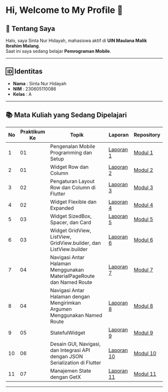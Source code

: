# Hi, Welcome to My Profile 👋

## 📖 Tentang Saya
Halo, saya Sinta Nur Hidayah, mahasiswa aktif di **UIN Maulana Malik Ibrahim Malang**.  
Saat ini saya sedang belajar **Pemrograman Mobile**.

---

## 🆔 Identitas
- **Nama** : Sinta Nur Hidayah  
- **NIM** : 230605110086  
- **Kelas** : A  

---


## 📚 Mata Kuliah yang Sedang Dipelajari

| No | Praktikum Ke         | Topik                                           | Laporan            | Repository  |
|----|---------|-------------------------------------------------|--------------------|-------------|
| 1  | 01 | Pengenalan Mobile Programming dan Setup         | [Laporan 1](https://drive.google.com/file/d/1t4iSYLCN843Hhq5e47nTVavxf9nsm0r6/view?usp=sharing "Laporan 1")   | [Modul 1](https://github.com/sintahidayah/prak-Mobile-Modul-1 "Modul 1") |
| 2  | 01 | Widget Row dan Column                          | [Laporan 2](https://drive.google.com/file/d/1Rf4WKC5ZWWvyxmobFYxHeNtHCwvEUqVS/view?usp=sharing "Laporan 2")   | [Modul 2](https://github.com/sintahidayah/prak-Mobile-Modul-2 "Modul 2") |
| 3  | 02 | Pengaturan Layout Row dan Column di Flutter    | [Laporan 3](https://drive.google.com/file/d/1ODEOOMiIKZNkHy2_gfgVNVZjfNV55nHJ/view?usp=sharing "Laporan 3") | [Modul 3](https://github.com/sintahidayah/prak-Mobile-Modul-3 "Modul 3") |
| 4  | 02 | Widget Flexible dan Expanded                   | [Laporan 4](https://drive.google.com/file/d/1vF5XoWwI8r6gYzCJXF7H_Mfck9DbQ39t/view?usp=sharing "Laporan 4")     | [Modul 4](https://github.com/sintahidayah/prak-Mobile-Modul-4 "Modul 4") |
| 5 | 03 | Widget SizedBox, Spacer, dan Card | [Laporan 5](https://drive.google.com/file/d/1yH_q8ZYd2zAwRdtgBgRLBoohNsH3VFBF/view?usp=sharing "Laporan 5") |  [Modul 5](https://github.com/sintahidayah/prak-Mobile-Modul-5 "Modul 5")
| 6 | 03 | Widget GridView, ListView, GridView.builder, dan ListView.builder | [Laporan 6](https://drive.google.com/file/d/1fRo10dutFfCRvIlWv_pZYrSlOJPepq9Q/view?usp=sharing "Laporan 6") | [Modul 6](https://github.com/sintahidayah/prak-Mobile-Modul-6 "Modul 6")
| 7 | 04 | Navigasi Antar Halaman Menggunakan MaterialPageRoute dan Named Route | [Laporan 7](https://drive.google.com/file/d/1cF7-KoM0_AD1cxDcLBWRGvPFj6Hn2cIG/view?usp=sharing "Laporan 7") | [Modul 7](https://github.com/sintahidayah/prak-Mobile-Modul-7 "Modul 7") 
| 8 | 04 | Navigasi Antar Halaman dengan Mengirimkan Argumen Menggunakan Named Route | [Laporan 8](https://drive.google.com/file/d/1f7TAhz_FsUhlzUsaarsEXsW-wEwhpFma/view?usp=sharing "Laporan 8") | [Modul 8](https://github.com/sintahidayah/prak-Mobile-Modul-8 "Modul 8") |
| 9 | 05 | 	StatefulWidget | [Laporan 9](https://drive.google.com/file/d/1U9Ufe06A0tF0_OCBkP9wo_g7LYa4VYoy/view?usp=drive_link "Laporan 9") | [Modul 9](https://github.com/sintahidayah/prak-Mobile-Modul-9 "Modul 9") |
| 10 | 06 | 	Desain GUI, Navigasi, dan Integrasi API dengan JSON Serialization di Flutter | [Laporan 10](https://drive.google.com/file/d/1UfTxy8-HusJd4kkkO5hAwUrojly05CVV/view?usp=drive_link "Laporan 10") | [Modul 10](https://github.com/sintahidayah/prak-Mobile-Modul-10 "Modul 10") |
| 11 | 07 | 	Manajemen State dengan GetX | [Laporan 11](https://drive.google.com/file/d/1eqi13cv_fn517icjnNSejVatgPUZRJ1o/view?usp=drive_link "Laporan 11") | [Modul 11](https://github.com/sintahidayah/prak-Mobile-Modul-11 "Modul 11") |
---
